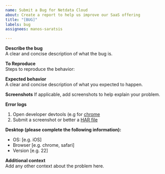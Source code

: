 ```yaml
---	
name: Submit a Bug for Netdata Cloud	
about: Create a report to help us improve our SaaS offering	
title: "[BUG]"	
labels: bug	
assignees: manos-saratsis	

---	
```


<!---	
If you are a member of the Netdata organization, add the label 'internal submit'.	
-->	
**Describe the bug**	
A clear and concise description of what the bug is.	

**To Reproduce**	
Steps to reproduce the behavior:	

**Expected behavior**	
A clear and concise description of what you expected to happen.	

**Screenshots**	
If applicable, add screenshots to help explain your problem.	

**Error logs**	
1. Open developer devtools (e.g for [chrome](https://developers.google.com/web/tools/chrome-devtools/open)	
2. Submit a screenshot or better a [HAR file](https://support.zendesk.com/hc/en-us/articles/204410413-Generating-a-HAR-file-for-troubleshooting)	

**Desktop (please complete the following information):**	
 - OS: [e.g. iOS]	
 - Browser [e.g. chrome, safari]	
 - Version [e.g. 22]	



**Additional context**	
Add any other context about the problem here.